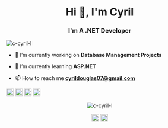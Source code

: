 <h1 align="center">Hi 👋, I'm Cyril</h1>
<h3 align="center">I'm A .NET Developer</h3>

<p align="left"> <img src="https://komarev.com/ghpvc/?username=c-cyril-l" alt="c-cyril-l" /> </p>

- 🔭 I’m currently working on **Database Management Projects**

- 🌱 I’m currently learning **ASP.NET**

- 📫 How to reach me **cyrildouglas07@gmail.com**

<p align="left"><img src="https://devicons.github.io/devicon/devicon.git/icons/css3/css3-original-wordmark.svg" alt="css3" width="20" height="20"/> <img src="https://devicons.github.io/devicon/devicon.git/icons/csharp/csharp-original.svg" alt="csharp" width="20" height="20"/> <img src="https://devicons.github.io/devicon/devicon.git/icons/dot-net/dot-net-original-wordmark.svg" alt="dotnet" width="20" height="20"/> <img src="https://devicons.github.io/devicon/devicon.git/icons/sass/sass-original.svg" alt="sass" width="20" height="20"/></p><p align="center"> <img src="https://github-readme-stats.vercel.app/api?username=c-cyril-l&show_icons=true" alt="c-cyril-l" /> </p>

<p align="center">
<a href="https://fb.com/cryildouglas" target="blank"><img align="center" src="https://cdn.jsdelivr.net/npm/simple-icons@3.0.1/icons/facebook.svg" alt="cryildouglas" height="20" width="20" /></a>
<a href="https://www.youtube.com/c/ucffjidjrgszm2dvwf4_5oaw" target="blank"><img align="center" src="https://cdn.jsdelivr.net/npm/simple-icons@3.0.1/icons/youtube.svg" alt="ucffjidjrgszm2dvwf4_5oaw" height="20" width="20" /></a>
</p>
